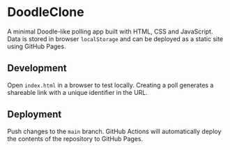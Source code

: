 # DoodleClone

A minimal Doodle-like polling app built with HTML, CSS and JavaScript. Data is stored in browser `localStorage` and can be deployed as a static site using GitHub Pages.

## Development

Open `index.html` in a browser to test locally. Creating a poll generates a shareable link with a unique identifier in the URL.

## Deployment

Push changes to the `main` branch. GitHub Actions will automatically deploy the contents of the repository to GitHub Pages.
